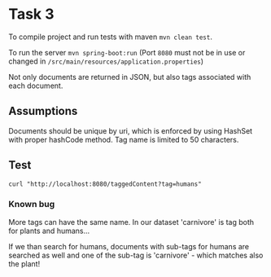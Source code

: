 # Task 3

To compile project and run tests with maven `mvn clean test`.

To run the server `mvn spring-boot:run`
(Port `8080` must not be in use or changed in `/src/main/resources/application.properties`)

Not only documents are returned in JSON, but also tags associated with each document.

## Assumptions

Documents should be unique by uri, which is enforced by using HashSet with proper hashCode method.
Tag name is limited to 50 characters.

## Test
`curl "http://localhost:8080/taggedContent?tag=humans"`

### Known bug
More tags can have the same name. In our dataset 'carnivore' is tag both for plants and humans... 

If we than search for humans, documents with sub-tags for humans are searched as well and one of the sub-tag is 'carnivore' - which matches also the plant! 
